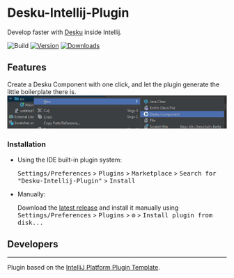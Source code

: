 <!-- Plugin description -->
# Desku-Intellij-Plugin
Develop faster with [Desku](https://github.com/Osiris-Team/Desku) inside Intellij.

![Build](https://github.com/Osiris-Team/Desku-Intellij-Plugin/workflows/Build/badge.svg)
[![Version](https://img.shields.io/jetbrains/plugin/v/22551.svg)](https://plugins.jetbrains.com/plugin/22551)
[![Downloads](https://img.shields.io/jetbrains/plugin/d/22551.svg)](https://plugins.jetbrains.com/plugin/22551)

## Features
Create a Desku Component with one click, and let the plugin generate the little boilerplate there is.
![img.png](img.png)

### Installation

- Using the IDE built-in plugin system:
  
  <kbd>Settings/Preferences</kbd> > <kbd>Plugins</kbd> > <kbd>Marketplace</kbd> > <kbd>Search for "Desku-Intellij-Plugin"</kbd> >
  <kbd>Install</kbd>
  
- Manually:

  Download the [latest release](https://github.com/Osiris-Team/Desku-Intellij-Plugin/releases/latest) and install it manually using
  <kbd>Settings/Preferences</kbd> > <kbd>Plugins</kbd> > <kbd>⚙️</kbd> > <kbd>Install plugin from disk...</kbd>
<!-- Plugin description end -->

## Developers

---
Plugin based on the [IntelliJ Platform Plugin Template][template].

[template]: https://github.com/JetBrains/intellij-platform-plugin-template
[docs:plugin-description]: https://plugins.jetbrains.com/docs/intellij/plugin-user-experience.html#plugin-description-and-presentation


